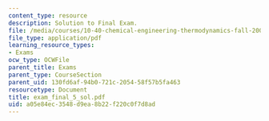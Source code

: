 ```yaml
---
content_type: resource
description: Solution to Final Exam.
file: /media/courses/10-40-chemical-engineering-thermodynamics-fall-2003/a05e84ec3548d9ea8b22f220c0f7d8ad_exam_final_5_sol.pdf
file_type: application/pdf
learning_resource_types:
- Exams
ocw_type: OCWFile
parent_title: Exams
parent_type: CourseSection
parent_uid: 130fd6af-94b0-721c-2054-58f57b5fa463
resourcetype: Document
title: exam_final_5_sol.pdf
uid: a05e84ec-3548-d9ea-8b22-f220c0f7d8ad
---
```


